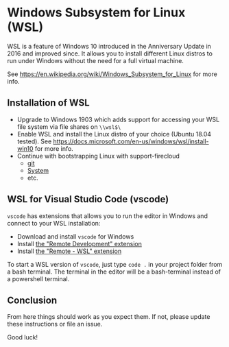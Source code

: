# Windows Subsystem for Linux (WSL)

WSL is a feature of Windows 10 introduced in the Anniversary Update in 2016 and improved since.
It allows you to install different Linux distros to run under Windows without the need for a full virtual machine.

See https://en.wikipedia.org/wiki/Windows_Subsystem_for_Linux for more info.


## Installation of WSL

* Upgrade to Windows 1903 which adds support for accessing your WSL file system via file shares on `\\wsl$\`
* Enable WSL and install the Linux distro of your choice (Ubuntu 18.04 tested).
  See https://docs.microsoft.com/en-us/windows/wsl/install-win10 for more info.
* Continue with bootstrapping Linux with support-firecloud
  * [git](./bootstrap.md#git)
  * [System](./bootstrap.md#system)
  * etc.


## WSL for Visual Studio Code (vscode)

`vscode` has extensions that allows you to run the editor in Windows and connect to your WSL installation:

* Download and install `vscode` for Windows
* Install [the "Remote Development" extension](https://marketplace.visualstudio.com/items?itemName=ms-vscode-remote.vscode-remote-extensionpack)
* Install [the "Remote - WSL" extension](https://marketplace.visualstudio.com/items?itemName=ms-vscode-remote.remote-wsl)

To start a WSL version of `vscode`, just type `code .` in your project folder from a bash terminal.
The terminal in the editor will be a bash-terminal instead of a powershell terminal.


## Conclusion

From here things should work as you expect them. If not, please update these instructions or file an issue.

Good luck!
